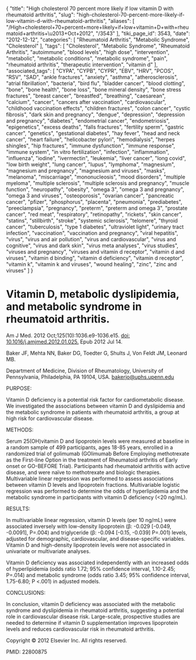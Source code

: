 {
    "title": "High cholesterol 70 percent more likely if low vitamin D with rheumatoid arthritis",
    "slug": "high-cholesterol-70-percent-more-likely-if-low-vitamin-d-with-rheumatoid-arthritis",
    "aliases": [
        "/High+cholesterol+70+percent+more+likely+if+low+vitamin+D+with+rheumatoid+arthritis+\u2013+Oct+2012",
        "/3543"
    ],
    "tiki_page_id": 3543,
    "date": "2012-12-12",
    "categories": [
        "Rheumatoid Arthritis",
        "Metabolic Syndrome",
        "Cholesterol"
    ],
    "tags": [
        "Cholesterol",
        "Metabolic Syndrome",
        "Rheumatoid Arthritis",
        "autoimmune",
        "blood levels",
        "high dose",
        "intervention",
        "metabolic",
        "metabolic conditions",
        "metabolic syndrome",
        "pain",
        "rheumatoid arthritis",
        "therapeutic intervention",
        "vitamin d"
    ],
    "associated_tags": [
        "CYPA",
        "CYPB",
        "CYPR",
        "EBV",
        "HRV",
        "PCOS",
        "RSV",
        "SAD",
        "ankle fractures",
        "anxiety",
        "asthma",
        "atherosclerosis",
        "atrial fibrillation",
        "bacteria",
        "bird flu",
        "bladder cancer",
        "blood clotting",
        "bone",
        "bone health",
        "bone loss",
        "bone mineral density",
        "bone stress fractures",
        "breast cancer",
        "breastfed",
        "breathing",
        "caesarean",
        "calcium",
        "cancer",
        "cancers after vaccination",
        "cardiovascular",
        "childhood vaccination effects",
        "children fractures",
        "colon cancer",
        "cystic fibrosis",
        "dark skin and pregnancy",
        "dengue",
        "depression",
        "depression and pregnancy",
        "diabetes",
        "endometrial cancer",
        "endometriosis",
        "epigenetics",
        "excess deaths",
        "falls fractures",
        "fertility sperm",
        "gastric cancer",
        "genetics",
        "gestational diabetes",
        "hay fever",
        "head and neck cancer",
        "heart failure",
        "helicobacter pylori",
        "hemodialysis",
        "herpes shingles",
        "hip fractures",
        "immune dysfunction",
        "immune response",
        "immune system",
        "in vitro fertilization",
        "infection",
        "inflammation",
        "influenza",
        "iodine",
        "ivermectin",
        "leukemia",
        "liver cancer",
        "long covid",
        "low birth weight",
        "lung cancer",
        "lupus",
        "lymphoma",
        "magnesium",
        "magnesium and pregnancy",
        "magnesium and viruses",
        "masks",
        "melanoma",
        "miscarriage",
        "mononucleosis",
        "mood disorders",
        "multiple myeloma",
        "multiple sclerosis",
        "multiple sclerosis and pregnancy",
        "muscle function",
        "neuropathy",
        "obesity",
        "omega 3",
        "omega 3 and pregnancy",
        "omega 3 and viruses",
        "osteoporosis",
        "ovarian cancer",
        "pancreatic cancer",
        "pfizer",
        "phosphorus",
        "placenta",
        "pneumonia",
        "prediabetes",
        "preeclampsia",
        "pregnancy",
        "preterm",
        "preterm and omega 3",
        "prostate cancer",
        "red meat",
        "respiratory",
        "retinopathy",
        "rickets",
        "skin cancer",
        "statins",
        "stillbirth",
        "stroke",
        "systemic sclerosis",
        "telomere",
        "thyroid cancer",
        "tuberculosis",
        "type 1 diabetes",
        "ultraviolet light",
        "urinary tract infection",
        "vaccination",
        "vaccination and pregnancy",
        "viral hepatitis",
        "virus",
        "virus and air pollution",
        "virus and cardiovascular",
        "virus and cognitive",
        "virus and dark skin",
        "virus meta analyses",
        "virus studies",
        "viruses and pregnancy",
        "viruses and vitamin d receptor",
        "vitamin d and viruses",
        "vitamin d binding",
        "vitamin d deficiency",
        "vitamin d receptor",
        "vitamin k",
        "vitamin k and viruses",
        "wound healing",
        "zinc",
        "zinc and viruses"
    ]
}


# Vitamin D, metabolic dyslipidemia, and metabolic syndrome in rheumatoid arthritis.

Am J Med. 2012 Oct;125(10):1036.e9-1036.e15. [doi: 10.1016/j.amjmed.2012.01.025.](https://doi.org/10.1016/j.amjmed.2012.01.025.) Epub 2012 Jul 14.

Baker JF, Mehta NN, Baker DG, Toedter G, Shults J, Von Feldt JM, Leonard MB.

Department of Medicine, Division of Rheumatology, University of Pennsylvania, Philadelphia, PA 19104, USA. bakerjo@uphs.upenn.edu

PURPOSE:

Vitamin D deficiency is a potential risk factor for cardiometabolic disease. We investigated the associations between vitamin D and dyslipidemia and the metabolic syndrome in patients with rheumatoid arthritis, a group at high risk for cardiovascular disease.

METHODS:

Serum 25(OH)vitamin D and lipoprotein levels were measured at baseline in a random sample of 499 participants, ages 18-85 years, enrolled in a randomized trial of golimumab (GOlimumab Before Employing methotrexate as the First-line Option in the treatment of Rheumatoid arthritis of Early onset or GO-BEFORE Trial). Participants had rheumatoid arthritis with active disease, and were naïve to methotrexate and biologic therapies. Multivariable linear regression was performed to assess associations between vitamin D levels and lipoprotein fractions. Multivariable logistic regression was performed to determine the odds of hyperlipidemia and the metabolic syndrome in participants with vitamin D deficiency (<20 ng/mL).

RESULTS:

In multivariable linear regression, vitamin D levels (per 10 ng/mL) were associated inversely with low-density lipoprotein (β: -0.029 <span>[-0.049, -0.0091]</span>, P=.004) and triglyceride (β: -0.094 <span>[-0.15, -0.039]</span> P=.001) levels, adjusted for demographic, cardiovascular, and disease-specific variables. Vitamin D and high-density lipoprotein levels were not associated in univariate or multivariate analyses. 

Vitamin D deficiency was associated independently with an increased odds of hyperlipidemia (odds ratio 1.72; 95% confidence interval, 1.10-2.45; P=.014) and metabolic syndrome (odds ratio 3.45; 95% confidence interval, 1.75-6.80; P <.001) in adjusted models.

CONCLUSIONS:

In conclusion, vitamin D deficiency was associated with the metabolic syndrome and dyslipidemia in rheumatoid arthritis, suggesting a potential role in cardiovascular disease risk. Large-scale, prospective studies are needed to determine if vitamin D supplementation improves lipoprotein levels and reduces cardiovascular risk in rheumatoid arthritis.

Copyright © 2012 Elsevier Inc. All rights reserved.

PMID: 22800875